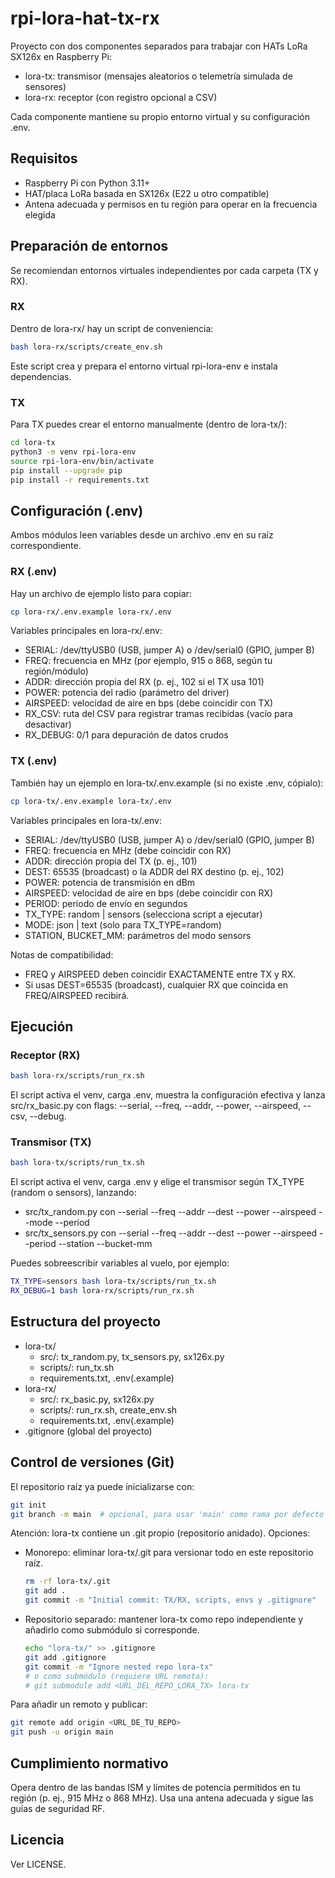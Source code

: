 # rpi-lora-hat-tx-rx

Proyecto con dos componentes separados para trabajar con HATs LoRa SX126x en Raspberry Pi:
- lora-tx: transmisor (mensajes aleatorios o telemetría simulada de sensores)
- lora-rx: receptor (con registro opcional a CSV)

Cada componente mantiene su propio entorno virtual y su configuración .env.

## Requisitos
- Raspberry Pi con Python 3.11+
- HAT/placa LoRa basada en SX126x (E22 u otro compatible)
- Antena adecuada y permisos en tu región para operar en la frecuencia elegida

## Preparación de entornos
Se recomiendan entornos virtuales independientes por cada carpeta (TX y RX).

### RX
Dentro de lora-rx/ hay un script de conveniencia:

```bash
bash lora-rx/scripts/create_env.sh
```

Este script crea y prepara el entorno virtual rpi-lora-env e instala dependencias.

### TX
Para TX puedes crear el entorno manualmente (dentro de lora-tx/):

```bash
cd lora-tx
python3 -m venv rpi-lora-env
source rpi-lora-env/bin/activate
pip install --upgrade pip
pip install -r requirements.txt
```

## Configuración (.env)
Ambos módulos leen variables desde un archivo .env en su raíz correspondiente.

### RX (.env)
Hay un archivo de ejemplo listo para copiar:

```bash
cp lora-rx/.env.example lora-rx/.env
```

Variables principales en lora-rx/.env:
- SERIAL: /dev/ttyUSB0 (USB, jumper A) o /dev/serial0 (GPIO, jumper B)
- FREQ: frecuencia en MHz (por ejemplo, 915 o 868, según tu región/módulo)
- ADDR: dirección propia del RX (p. ej., 102 si el TX usa 101)
- POWER: potencia del radio (parámetro del driver)
- AIRSPEED: velocidad de aire en bps (debe coincidir con TX)
- RX_CSV: ruta del CSV para registrar tramas recibidas (vacío para desactivar)
- RX_DEBUG: 0/1 para depuración de datos crudos

### TX (.env)
También hay un ejemplo en lora-tx/.env.example (si no existe .env, cópialo):

```bash
cp lora-tx/.env.example lora-tx/.env
```

Variables principales en lora-tx/.env:
- SERIAL: /dev/ttyUSB0 (USB, jumper A) o /dev/serial0 (GPIO, jumper B)
- FREQ: frecuencia en MHz (debe coincidir con RX)
- ADDR: dirección propia del TX (p. ej., 101)
- DEST: 65535 (broadcast) o la ADDR del RX destino (p. ej., 102)
- POWER: potencia de transmisión en dBm
- AIRSPEED: velocidad de aire en bps (debe coincidir con RX)
- PERIOD: periodo de envío en segundos
- TX_TYPE: random | sensors (selecciona script a ejecutar)
- MODE: json | text (solo para TX_TYPE=random)
- STATION, BUCKET_MM: parámetros del modo sensors

Notas de compatibilidad:
- FREQ y AIRSPEED deben coincidir EXACTAMENTE entre TX y RX.
- Si usas DEST=65535 (broadcast), cualquier RX que coincida en FREQ/AIRSPEED recibirá.

## Ejecución

### Receptor (RX)

```bash
bash lora-rx/scripts/run_rx.sh
```

El script activa el venv, carga .env, muestra la configuración efectiva y lanza src/rx_basic.py con flags:
--serial, --freq, --addr, --power, --airspeed, --csv, --debug.

### Transmisor (TX)

```bash
bash lora-tx/scripts/run_tx.sh
```

El script activa el venv, carga .env y elige el transmisor según TX_TYPE (random o sensors), lanzando:
- src/tx_random.py con --serial --freq --addr --dest --power --airspeed --mode --period
- src/tx_sensors.py con --serial --freq --addr --dest --power --airspeed --period --station --bucket-mm

Puedes sobreescribir variables al vuelo, por ejemplo:

```bash
TX_TYPE=sensors bash lora-tx/scripts/run_tx.sh
RX_DEBUG=1 bash lora-rx/scripts/run_rx.sh
```

## Estructura del proyecto
- lora-tx/
  - src/: tx_random.py, tx_sensors.py, sx126x.py
  - scripts/: run_tx.sh
  - requirements.txt, .env(.example)
- lora-rx/
  - src/: rx_basic.py, sx126x.py
  - scripts/: run_rx.sh, create_env.sh
  - requirements.txt, .env(.example)
- .gitignore (global del proyecto)

## Control de versiones (Git)
El repositorio raíz ya puede inicializarse con:

```bash
git init
git branch -m main  # opcional, para usar 'main' como rama por defecto
```

Atención: lora-tx contiene un .git propio (repositorio anidado). Opciones:
- Monorepo: eliminar lora-tx/.git para versionar todo en este repositorio raíz.
  ```bash
  rm -rf lora-tx/.git
  git add .
  git commit -m "Initial commit: TX/RX, scripts, envs y .gitignore"
  ```
- Repositorio separado: mantener lora-tx como repo independiente y añadirlo como submódulo si corresponde.
  ```bash
  echo "lora-tx/" >> .gitignore
  git add .gitignore
  git commit -m "Ignore nested repo lora-tx"
  # o como submódulo (requiere URL remota):
  # git submodule add <URL_DEL_REPO_LORA_TX> lora-tx
  ```

Para añadir un remoto y publicar:

```bash
git remote add origin <URL_DE_TU_REPO>
git push -u origin main
```

## Cumplimiento normativo
Opera dentro de las bandas ISM y límites de potencia permitidos en tu región (p. ej., 915 MHz o 868 MHz). Usa una antena adecuada y sigue las guías de seguridad RF.

## Licencia
Ver LICENSE.
